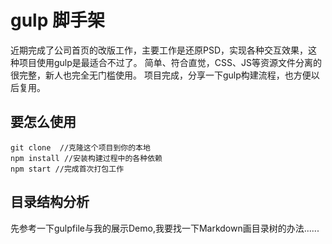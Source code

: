 # gulp 脚手架
近期完成了公司首页的改版工作，主要工作是还原PSD，实现各种交互效果，这种项目使用gulp是最适合不过了。
简单、符合直觉，CSS、JS等资源文件分离的很完整，新人也完全无门槛使用。
项目完成，分享一下gulp构建流程，也方便以后复用。

## 要怎么使用

```
git clone  //克隆这个项目到你的本地
npm install //安装构建过程中的各种依赖
npm start //完成首次打包工作
```

## 目录结构分析
先参考一下gulpfile与我的展示Demo,我要找一下Markdown画目录树的办法......